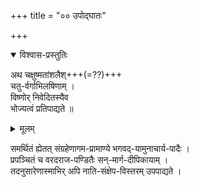 +++
title = "०० उपोद्घातः"

+++
<details open><summary>विश्वास-प्रस्तुतिः</summary>

अथ चक्षुष्मतांशलैश्+++(=??)+++  
चतु-र्वर्गाभिलषिणाम् ।  
विष्णोर् निवेदितस्यैव  
भोज्यत्वं प्रतिपाद्यते ॥
</details>

<details><summary>मूलम्</summary>

अथ चक्षुष्मतां शलैश्चतुर्वंर्गाभिलषिणाम् । विष्णोर्निवेदितस्यैव भोज्यत्वं प्रतिपाद्यते ॥
</details>
  

समर्थितं ह्येतत् संग्रहेणागम-प्रामाण्ये भगवद्-यामुनाचार्य-पादैः ।  
प्रपञ्चितं च वरदराज-पण्डितैः सन्-मार्ग-दीपिकायाम् ।  
तदनुसारेणास्माभिर् अपि नाति-संक्षेप-विस्तरम् उपपाद्यते ।